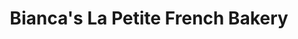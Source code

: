 ---
title: "Bianca's La Petite French Bakery"
url: /provo/biancas-la-petite-french-bakery/
shop: bakery
---